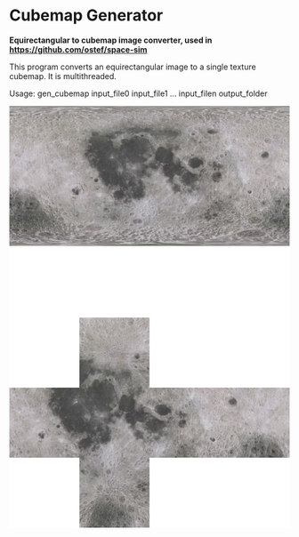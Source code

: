 # Cubemap Generator
**Equirectangular to cubemap image converter, used in https://github.com/ostef/space-sim**

This program converts an equirectangular image to a single texture cubemap. It is multithreaded.

Usage: gen_cubemap input_file0 input_file1 ... input_filen output_folder

![Example Equirectangular](example/equirectangular.jpg)
![Example Cubemap](example/cubemap.png)
